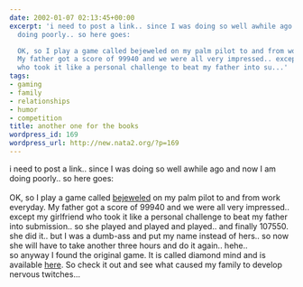 ```yaml
---
date: 2002-01-07 02:13:45+00:00
excerpt: 'i need to post a link.. since I was doing so well awhile ago and now I am
  doing poorly.. so here goes:

  OK, so I play a game called bejeweled on my palm pilot to and from work everyday.
  My father got a score of 99940 and we were all very impressed.. except my girlfriend
  who took it like a personal challenge to beat my father into su...'
tags:
- gaming
- family
- relationships
- humor
- competition
title: another one for the books
wordpress_id: 169
wordpress_url: http://new.nata2.org/?p=169
---
```


i need to post a link.. since I was doing so well awhile ago and now I am doing poorly.. so here goes:<br/><br/>
OK, so I play a game called <a href="http://www.astraware.com/palm/bejeweled/">bejeweled</a> on my palm pilot to and from work everyday. My father got a score of 99940 and we were all very impressed.. except my girlfriend who took it like a personal challenge to beat my father into submission.. so she played and played and played.. and finally 107550. she did it.. but I was a dumb-ass and put my name instead of hers.. so now she will have to take another three hours and do it again.. hehe.. <br/>so anyway I found the original game. It is called diamond mind and is available <a href="http://www.popcap.com/">here</a>. So check it out and see what caused my family to develop nervous twitches...